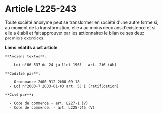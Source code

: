 # Article L225-243

Toute société anonyme peut se transformer en société d'une autre forme si, au moment de la transformation, elle a au moins
deux ans d'existence et si elle a établi et fait approuver par les actionnaires le bilan de ses deux premiers exercices.

**Liens relatifs à cet article**

	**Anciens textes**:

	  - Loi n°66-537 du 24 juillet 1966 - art. 236 (Ab)

	**Codifié par**:

	  - Ordonnance 2000-912 2000-09-18
	  - Loi n°2003-7 2003-01-03 art. 50 I (ratification)

	**Cité par**:

	  - Code de commerce - art. L227-1 (V)
	  - Code de commerce. - art. L225-245 (V)
